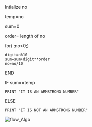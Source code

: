 Intialize no

temp=no

sum=0

order= length of no

for( ;no>0;)

    digit=n%10
    sum=sum+digit**order
    no=no/10
END

IF sum==temp

    PRINT "IT IS AN ARMSTRONG NUMBER"
ELSE

    PRINT "IT IS NOT AN ARMSTRONG NUMBER"

![flow_Algo](https://lh3.googleusercontent.com/zgxHGbfJZy27iwLIPt_bpIT1wO4YiC64RYZf37P50d1P17XQWUNuJV7ymeJDAICZF5NLZOwzI5b37iXApUEsCzAUzZctPKMpT7jq4Kdxp3Xr7UXFAKrq=w1280)
